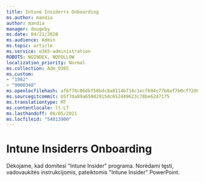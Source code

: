 ```yaml
---
title: Intune Insiderrs Onboarding
ms.author: mandia
author: mandia
manager: dougeby
ms.date: 04/21/2020
ms.audience: Admin
ms.topic: article
ms.service: o365-administration
ROBOTS: NOINDEX, NOFOLLOW
localization_priority: Normal
ms.collection: Adm_O365
ms.custom:
- "1982"
- "9000348"
ms.openlocfilehash: af6f78c06dbf58bdc8a8114b718c1ecfb94c77b8af7b0cf72d6a96e16dc17c40
ms.sourcegitcommit: b5f7da89a650d2915dc652449623c78be6247175
ms.translationtype: MT
ms.contentlocale: lt-LT
ms.lasthandoff: 08/05/2021
ms.locfileid: "54013900"
---
```

# <a name="intune-insiders-onboarding"></a>Intune Insiderrs Onboarding

Dėkojame, kad domitesi "Intune Insider" programa. Norėdami tęsti, vadovaukitės instrukcijomis, pateiktomis "Intune Insider" PowerPoint.
